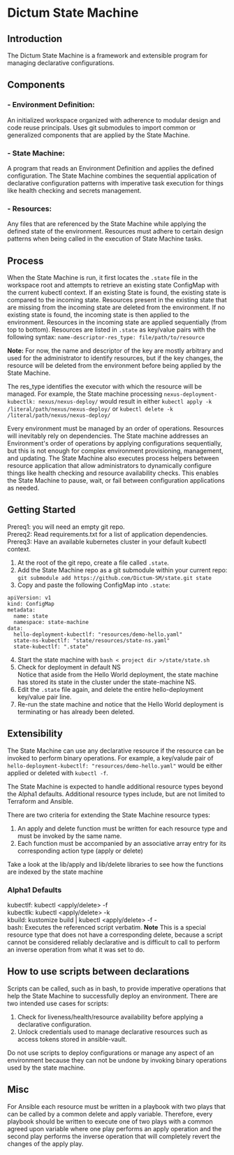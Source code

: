 # Dictum State Machine
## Introduction
The Dictum State Machine is a framework and extensible program for managing declarative configurations. 

## Components
### - Environment Definition:  
An initialized workspace organized with adherence to modular design and code reuse principals. Uses git submodules to import common or generalized components that are applied by the State Machine.
### - State Machine:  
A program that reads an Environment Definition and applies the defined configuration. The State Machine combines the sequential application of declarative configuration patterns with imperative task execution for things like health checking and secrets management.
### - Resources: 
Any files that are referenced by the State Machine while applying the defined state of the environment. Resources must adhere to certain design patterns when being called in the execution of State Machine tasks.

## Process
When the State Machine is run, it first locates the `.state` file in the workspace root and attempts to retrieve an existing state ConfigMap with the current kubectl context. If an existing State is found, the existing state is compared to the incoming state. Resources present in the existing state that are missing from the incoming state are deleted from the environment. If no existing state is found, the incoming state is then applied to the environment. Resources in the incoming state are applied sequentially (from top to bottom). Resources are listed in `.state` as key/value pairs with the following syntax: `name-descriptor-res_type: file/path/to/resource`

**Note:** For now, the name and descriptor of the key are mostly arbitrary and used for the administrator to identify resources, but if the key changes, the resource will be deleted from the environment before being applied by the State Machine.  

The res_type identifies the executor with which the resource will be managed.  For example, the State machine processing `nexus-deployment-kubectlk: nexus/nexus-deploy/` would result in either `kubectl apply -k /literal/path/nexus/nexus-deploy/` or `kubectl delete -k /literal/path/nexus/nexus-deploy/`

Every environment must be managed by an order of operations. Resources will inevitably rely on dependencies. The State machine addresses an Environment's order of operations by applying configurations sequentially, but this is not enough for complex environment provisioning, management, and updating. The State Machine also executes process helpers between resource application that allow administrators to dynamically configure things like health checking and resource availability checks. This enables the State Machine to pause, wait, or fail between configuration applications as needed.

## Getting Started

Prereq1: you will need an empty git repo.  
Prereq2: Read requirements.txt for a list of application dependencies.  
Prereq3: Have an available kubernetes cluster in your default kubectl context.

1. At the root of the git repo, create a file called `.state`.
2. Add the State Machine repo as a git submodule within your current repo: `git submodule add https://github.com/Dictum-SM/state.git state`  
3. Copy and paste the following ConfigMap into `.state`:
```
apiVersion: v1
kind: ConfigMap
metadata:
  name: state
  namespace: state-machine
data:
  hello-deployment-kubectlf: "resources/demo-hello.yaml"
  state-ns-kubectlf: "state/resources/state-ns.yaml"
  state-kubectlf: ".state"

```
4. Start the state machine with  `bash < project dir >/state/state.sh`
5. Check for deployment in default NS  
Notice that aside from the Hello World deployment, the state machine has stored its state in the cluster under the state-machine NS.
6. Edit the `.state` file again, and delete the entire hello-deployment key/value pair line.
7. Re-run the state machine and notice that the Hello World deployment is terminating or has already been deleted.

## Extensibility
The State Machine can use any declarative resource if the resource can be invoked to perform binary operations. For example, a key/valude pair of `  hello-deployment-kubectlf: "resources/demo-hello.yaml"` would be either applied or deleted with `kubectl -f`. 

The State Machine is expected to handle additional resource types beyond the Alpha1 defaults. Additional resource types include, but are not limited to Terraform and Ansible. 

There are two criteria for extending the State Machine resource types:  
1. An apply and delete function must be written for each resource type and must be invoked by the same name.
2. Each function must be accompanied by an associative array entry for its corresponding action type (apply or delete)  

Take a look at the lib/apply and lib/delete libraries to see how the functions are indexed by the state machine
### Alpha1 Defaults
kubectlf: kubectl <apply/delete> -f  
kubectlk: kubectl <apply/delete> -k   
kbuild: kustomize build | kubectl <apply/delete> -f -  
bash: Executes the referenced script verbatim. **Note** This is a special resource type that does not have a corresponding delete, because a script cannot be considered reliably declarative and is difficult to call to perform an inverse operation from what it was set to do.

## How to use scripts between declarations
Scripts can be called, such as in bash, to provide imperative operations that help the State Machine to successfully deploy an environment. There are two intended use cases for scripts:  
1. Check for liveness/health/resource availability before applying a declarative configuration.  
2. Unlock credentials used to manage declarative resources such as access tokens stored in ansible-vault.  

Do not use scripts to deploy configurations or manage any aspect of an environment because they can not be undone by invoking binary operations used by the state machine.

## Misc
For Ansible each resource must be written in a playbook with two plays that can be called by a common delete and apply variable. Therefore, every playbook should be written to execute one of two plays with a common agreed upon variable where one play performs an apply operation and the second play performs the inverse operation that will completely revert the changes of the apply play.

